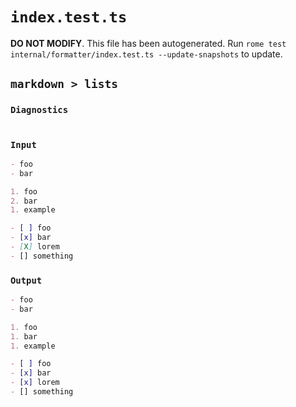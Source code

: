 # `index.test.ts`

**DO NOT MODIFY**. This file has been autogenerated. Run `rome test internal/formatter/index.test.ts --update-snapshots` to update.

## `markdown > lists`

### `Diagnostics`

```

```

### `Input`

```markdown
- foo
- bar

1. foo
2. bar
1. example

- [ ] foo
- [x] bar
- [X] lorem
- [] something

```

### `Output`

```markdown
- foo
- bar

1. foo
1. bar
1. example

- [ ] foo
- [x] bar
- [x] lorem
- [] something
```
